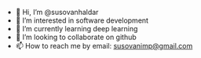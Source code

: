 - 👋 Hi, I’m @susovanhaldar
- 👀 I’m interested in software development 
- 🌱 I’m currently learning deep learning 
- 💞️ I’m looking to collaborate on github
- 📫 How to reach me by email: susovanimp@gmail.com

<!---
susovanhaldar/susovanhaldar is a ✨ special ✨ repository because its `README.md` (this file) appears on your GitHub profile.
You can click the Preview link to take a look at your changes.
--->
